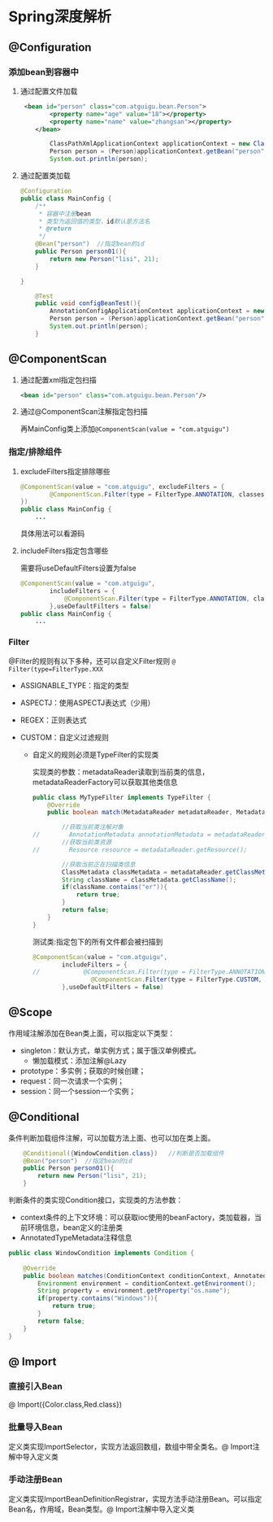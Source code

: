 # Spring深度解析   

## @Configuration

### 添加bean到容器中

1. 通过配置文件加载

   ```xml
   	<bean id="person" class="com.atguigu.bean.Person">
           <property name="age" value="18"></property>
           <property name="name" value="zhangsan"></property>
       </bean>
   ```

   ```java
           ClassPathXmlApplicationContext applicationContext = new ClassPathXmlApplicationContext("beans.xml");
           Person person = (Person)applicationContext.getBean("person");
           System.out.println(person);
   ```

2. 通过配置类加载

   ```java
   @Configuration
   public class MainConfig {
       /**
        * 容器中注册bean
        * 类型为返回值的类型，id默认是方法名
        * @return
        */
       @Bean("person")  //指定bean的id
       public Person person01(){
           return new Person("lisi", 21);
       }
   
   }
   ```

   ```java
       @Test
       public void configBeanTest(){
           AnnotationConfigApplicationContext applicationContext = new AnnotationConfigApplicationContext(MainConfig.class);
           Person person = (Person)applicationContext.getBean("person");
           System.out.println(person);
       }
   ```

## @ComponentScan

1. 通过配置xml指定包扫描

   ```xml
   <bean id="person" class="com.atguigu.bean.Person"/>
   ```

2. 通过@ComponentScan注解指定包扫描

   再MainConfig类上添加``@ComponentScan(value = "com.atguigu")``

### 指定/排除组件

1. excludeFilters指定排除哪些

   ```java
   @ComponentScan(value = "com.atguigu", excludeFilters = {
           @ComponentScan.Filter(type = FilterType.ANNOTATION, classes = {Controller.class, Service.class})
   })
   public class MainConfig {
       ...
   ```

   具体用法可以看源码

2. includeFilters指定包含哪些

   需要将useDefaultFilters设置为false

   ```java
   @ComponentScan(value = "com.atguigu",
           includeFilters = {
               @ComponentScan.Filter(type = FilterType.ANNOTATION, classes = {Controller.class})
           },useDefaultFilters = false)
   public class MainConfig {
       ...
   ```

### Filter

@Filter的规则有以下多种，还可以自定义Filter规则 ``@ Filter(type=FilterType.XXX``

- ASSIGNABLE_TYPE：指定的类型

- ASPECTJ：使用ASPECTJ表达式（少用）

- REGEX：正则表达式

- CUSTOM：自定义过滤规则

  - 自定义的规则必须是TypeFilter的实现类

    实现类的参数：metadataReader读取到当前类的信息，metadataReaderFactory可以获取其他类信息

    ```java
    public class MyTypeFilter implements TypeFilter {
        @Override
        public boolean match(MetadataReader metadataReader, MetadataReaderFactory metadataReaderFactory) throws IOException {
    
            //获取当前类注解对象
    //        AnnotationMetadata annotationMetadata = metadataReader.getAnnotationMetadata();
            //获取当前类资源
    //        Resource resource = metadataReader.getResource();
    
            //获取当前正在扫描类信息
            ClassMetadata classMetadata = metadataReader.getClassMetadata();
            String className = classMetadata.getClassName();
            if(className.contains("er")){
                return true;
            }
            return false;
        }
    }
    ```

    测试类:指定包下的所有文件都会被扫描到

    ```java
    @ComponentScan(value = "com.atguigu",
            includeFilters = {
    //            @ComponentScan.Filter(type = FilterType.ANNOTATION, classes = {Controller.class})
                    @ComponentScan.Filter(type = FilterType.CUSTOM, classes = MyTypeFilter.class)
            },useDefaultFilters = false)
    ```

## @Scope

作用域注解添加在Bean类上面，可以指定以下类型：

- singleton：默认方式，单实例方式；属于饿汉单例模式。
  - 懒加载模式：添加注解@Lazy
- prototype：多实例；获取的时候创建；
- request：同一次请求一个实例；
- session：同一个session一个实例；

## @Conditional 

条件判断加载组件注解，可以加载方法上面、也可以加在类上面。



```java
    @Conditional({WindowCondition.class})   //判断是否加载组件
    @Bean("person")  //指定bean的id
    public Person person01(){
        return new Person("lisi", 21);
    }
```

判断条件的类实现Condition接口，实现类的方法参数：

- context条件的上下文环境：可以获取ioc使用的beanFactory，类加载器，当前环境信息，bean定义的注册类
- AnnotatedTypeMetadata注释信息

```java
public class WindowCondition implements Condition {
    
    @Override
    public boolean matches(ConditionContext conditionContext, AnnotatedTypeMetadata annotatedTypeMetadata) {
        Environment environment = conditionContext.getEnvironment();
        String property = environment.getProperty("os.name");
        if(property.contains("Windows")){
            return true;
        }
        return false;
    }
}
```

## @ Import

### 直接引入Bean

@ Import({Color.class,Red.class})

### 批量导入Bean

定义类实现ImportSelector，实现方法返回数组，数组中带全类名。@ Import注解中导入定义类

### 手动注册Bean

定义类实现ImportBeanDefinitionRegistrar，实现方法手动注册Bean。可以指定Bean名，作用域，Bean类型。@ Import注解中导入定义类



